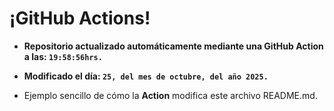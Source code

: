 # ¡GitHub Actions!
* **Repositorio actualizado automáticamente mediante una GitHub Action a las: `19:58:56hrs.`**
* **Modificado el día: `25, del mes de octubre, del año 2025.`**

* Ejemplo sencillo de cómo la **Action** modifica este archivo README.md.
